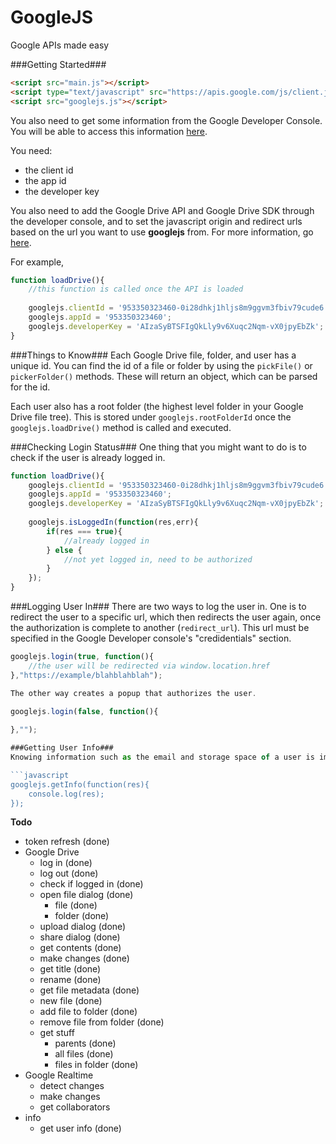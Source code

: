 GoogleJS
======
Google APIs made easy

###Getting Started###
```html
<script src="main.js"></script>
<script type="text/javascript" src="https://apis.google.com/js/client.js?onload=loadDrive"></script>
<script src="googlejs.js"></script>
```

You also need to get some information from the Google Developer Console. You will be able to access this information [here](https://console.developers.google.com/project).

You need:
+ the client id
+ the app id
+ the developer key

You also need to add the Google Drive API and Google Drive SDK through the developer console, and to set the javascript origin and redirect urls based on the url you want to use **googlejs** from. For more information, go [here](https://developers.google.com/drive/web/enable-sdk). 

For example,

```javascript
function loadDrive(){
	//this function is called once the API is loaded
	
	googlejs.clientId = '953350323460-0i28dhkj1hljs8m9ggvm3fbiv79cude6.apps.googleusercontent.com';
	googlejs.appId = '953350323460';
	googlejs.developerKey = 'AIzaSyBTSFIgQkLly9v6Xuqc2Nqm-vX0jpyEbZk';
}
```

###Things to Know###
Each Google Drive file, folder, and user has a unique id. You can find the id of a file or folder by using the `pickFile()` or `pickerFolder()` methods. These will return an object, which can be parsed for the id.

Each user also has a root folder (the highest level folder in your Google Drive file tree). This is stored under `googlejs.rootFolderId` once the `googlejs.loadDrive()` method is called and executed.

###Checking Login Status###
One thing that you might want to do is to check if the user is already logged in.

```javascript
function loadDrive(){
	googlejs.clientId = '953350323460-0i28dhkj1hljs8m9ggvm3fbiv79cude6.apps.googleusercontent.com';
	googlejs.appId = '953350323460';
	googlejs.developerKey = 'AIzaSyBTSFIgQkLly9v6Xuqc2Nqm-vX0jpyEbZk';
	
	googlejs.isLoggedIn(function(res,err){
		if(res === true){
			//already logged in
		} else {
			//not yet logged in, need to be authorized
		}
	});
}
```

###Logging User In###
There are two ways to log the user in. One is to redirect the user to a specific url, which then redirects the user again, once the authorization is complete to another (`redirect_url`). This url must be specified in the Google Developer console's "credidentials" section.

```javascript
googlejs.login(true, function(){
	//the user will be redirected via window.location.href
},"https://example/blahblahblah");

The other way creates a popup that authorizes the user.

googlejs.login(false, function(){
	
},"");

###Getting User Info###
Knowing information such as the email and storage space of a user is important. The `googlejs.getInfo()` method will return this information as an object.

```javascript
googlejs.getInfo(function(res){
	console.log(res);
});
```

**Todo**
+ token refresh (done)
+ Google Drive
  + log in (done)
  + log out (done)
  + check if logged in (done)
  + open file dialog (done)
  	+ file (done)
  	+ folder (done)
  + upload dialog (done)
  + share dialog (done)
  + get contents (done)
  + make changes (done)
  + get title (done)
  + rename (done)
  + get file metadata (done)
  + new file (done)
  + add file to folder (done)
  + remove file from folder (done)
  + get stuff
  	+ parents  (done)
  	+ all files (done)
  	+ files in folder (done)
+ Google Realtime
  + detect changes
  + make changes
  + get collaborators
+ info
  + get user info (done)

